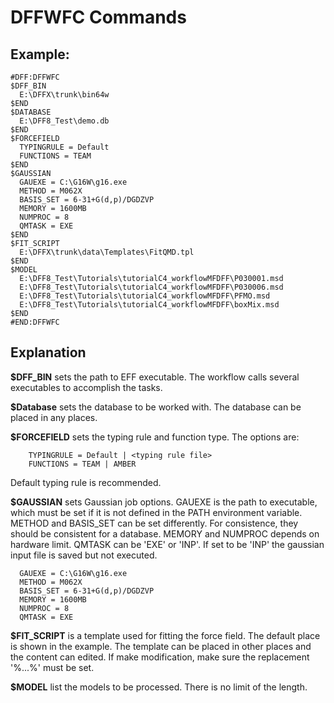 # DFFWFC Commands

## Example:

```
#DFF:DFFWFC
$DFF_BIN
  E:\DFFX\trunk\bin64w
$END
$DATABASE
  E:\DFF8_Test\demo.db
$END
$FORCEFIELD
  TYPINGRULE = Default
  FUNCTIONS = TEAM
$END
$GAUSSIAN
  GAUEXE = C:\G16W\g16.exe
  METHOD = M062X
  BASIS_SET = 6-31+G(d,p)/DGDZVP
  MEMORY = 1600MB
  NUMPROC = 8
  QMTASK = EXE
$END
$FIT_SCRIPT
  E:\DFFX\trunk\data\Templates\FitQMD.tpl
$END
$MODEL
  E:\DFF8_Test\Tutorials\tutorialC4_workflowMFDFF\P030001.msd
  E:\DFF8_Test\Tutorials\tutorialC4_workflowMFDFF\P030006.msd
  E:\DFF8_Test\Tutorials\tutorialC4_workflowMFDFF\PFMO.msd
  E:\DFF8_Test\Tutorials\tutorialC4_workflowMFDFF\boxMix.msd
$END
#END:DFFWFC
```

## Explanation

**$DFF_BIN** sets the path to EFF executable. The workflow calls several executables to accomplish the tasks. 

**$Database** sets the database to be worked with. The database can be placed in any places. 

**$FORCEFIELD** sets the typing rule and function type. The options are:
```
    TYPINGRULE = Default | <typing rule file>
    FUNCTIONS = TEAM | AMBER
```
Default typing rule is recommended. 


**$GAUSSIAN** sets Gaussian job options. GAUEXE is the path to executable, which must be set if it is not defined in the PATH environment variable. METHOD and BASIS_SET can be set differently. For consistence, they should be consistent for a database. MEMORY and NUMPROC depends on hardware limit. QMTASK can be 'EXE' or 'INP'. If set to be 'INP' the gaussian input file is saved but not executed.  

```
  GAUEXE = C:\G16W\g16.exe
  METHOD = M062X
  BASIS_SET = 6-31+G(d,p)/DGDZVP
  MEMORY = 1600MB
  NUMPROC = 8
  QMTASK = EXE
```

**$FIT_SCRIPT** is a template used for fitting the force field. The default place is shown in the example. The template can be placed in other places and the content can edited. If make modification,  make sure the replacement '%...%' must be set. 

**$MODEL** list the models to be processed. There is no limit of the length.

